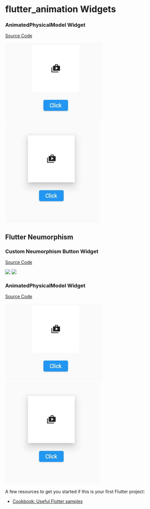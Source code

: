 # flutter_animation Widgets

### AnimatedPhysicalModel Widget

[Source Code](lib/animatedPhysicalModelWidget.dart)

![](readmi_image/unClick.JPG)
![](readmi_image/click.JPG)

## Flutter Neumorphism
### Custom Neumorphism Button Widget

[Source Code](lib/CustomNeumorphismButton.dart)

![](readme_image/animated_neumorphism.JPG)
![](readme_image/selected_neumorphism.JPG)

### AnimatedPhysicalModel Widget

[Source Code](lib/AminatedNeumorphismButton.dart)

![](readmi_image/unClick.JPG)
![](readmi_image/click.JPG)

A few resources to get you started if this is your first Flutter project:

- [Cookbook: Useful Flutter samples](https://docs.flutter.dev/cookbook)

